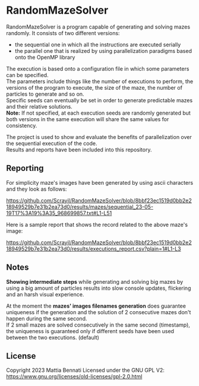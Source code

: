 # RandomMazeSolver

RandomMazeSolver is a program capable of generating and solving mazes randomly.
It consists of two different versions:
- the sequential one in which all the instructions are executed serially
- the parallel one that is realized by using parallelization paradigms based onto the OpenMP library

The execution is based onto a configuration file in which some parameters can be specified.  
The parameters include things like the number of executions to perform, the versions of the program to execute,
the size of the maze, the number of particles to generate and so on.  
Specific seeds can eventually be set in order to generate predictable mazes and their relative solutions.  
**Note:** If not specified, at each execution seeds are randomly generated but both versions in the same execution
will share the same values for consistency.

The project is used to show and evaluate the benefits of parallelization over the sequential execution of the code.  
Results and reports have been included into this repository.

## Reporting
For simplicity maze's images have been generated by using ascii characters and they look as follows:  

https://github.com/Scrayil/RandomMazeSolver/blob/8bbf23ec1519d0bb2e218949529b7e31b2ea73d0/results/mazes/sequential_23-05-19T17%3A19%3A35_968699857.txt#L1-L51  

Here is a sample report that shows the record related to the above maze's image:  

https://github.com/Scrayil/RandomMazeSolver/blob/8bbf23ec1519d0bb2e218949529b7e31b2ea73d0/results/executions_report.csv?plain=1#L1-L3  

## Notes
**Showing intermediate steps** while generating and solving big mazes by using a big amount of particles results into slow console updates, flickering and an harsh visual experience.  

At the moment the **mazes' images filenames generation** does guarantee uniqueness if the generation and the solution of 2 consecutive mazes don't happen during the same second.  
If 2 small mazes are solved consecutively in the same second (timestamp), the uniqueness is guaranteed only if different seeds have been used between the two executions. (default)  

## License
Copyright 2023 Mattia Bennati
Licensed under the GNU GPL V2: https://www.gnu.org/licenses/old-licenses/gpl-2.0.html
